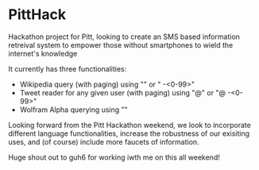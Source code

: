 PittHack
========

Hackathon project for Pitt, looking to create an SMS based information retreival system to empower those without smartphones to wield the internet's knowledge


It currently has three functionalities:
  - Wikipedia query (with paging) using "<query>" or "<query> -<0-99>"
  - Tweet reader for any given user (with paging) using "@<username>" or "@<username> -<0-99>"
  - Wolfram Alpha querying using "<query>"
  
  
Looking forward from the Pitt Hackathon weekend, we look to incorporate different language functionalities, increase the robustness of our exisiting uses, and (of course) include more faucets of information.



Huge shout out to guh6 for working iwth me on this all weekend!




